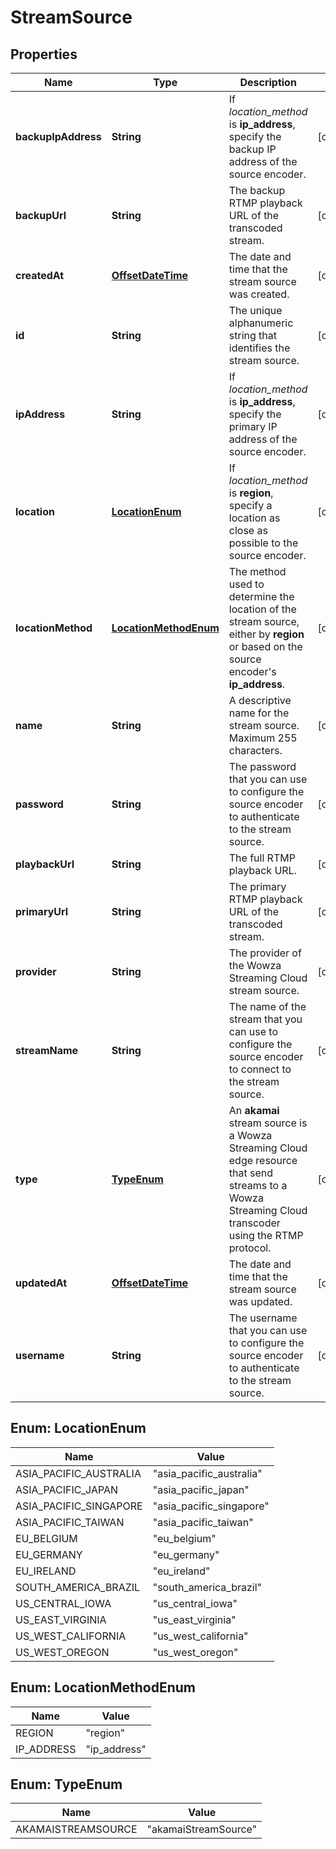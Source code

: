 
# StreamSource

## Properties
Name | Type | Description | Notes
------------ | ------------- | ------------- | -------------
**backupIpAddress** | **String** | If *location_method* is **ip_address**, specify the backup IP address of the source encoder. |  [optional]
**backupUrl** | **String** | The backup RTMP playback URL of the transcoded stream. |  [optional]
**createdAt** | [**OffsetDateTime**](OffsetDateTime.md) | The date and time that the stream source was created. |  [optional]
**id** | **String** | The unique alphanumeric string that identifies the stream source. |  [optional]
**ipAddress** | **String** | If *location_method* is **ip_address**, specify the primary IP address of the source encoder. |  [optional]
**location** | [**LocationEnum**](#LocationEnum) | If *location_method* is **region**, specify a location as close as possible to the source encoder. |  [optional]
**locationMethod** | [**LocationMethodEnum**](#LocationMethodEnum) | The method used to determine the location of the stream source, either by **region** or based on the source encoder&#39;s **ip_address**. |  [optional]
**name** | **String** | A descriptive name for the stream source. Maximum 255 characters. |  [optional]
**password** | **String** | The password that you can use to configure the source encoder to authenticate to the stream source. |  [optional]
**playbackUrl** | **String** | The full RTMP playback URL. |  [optional]
**primaryUrl** | **String** | The primary RTMP playback URL of the transcoded stream. |  [optional]
**provider** | **String** | The provider of the Wowza Streaming Cloud stream source. |  [optional]
**streamName** | **String** | The name of the stream that you can use to configure the source encoder to connect to the stream source. |  [optional]
**type** | [**TypeEnum**](#TypeEnum) | An **akamai** stream source is a Wowza Streaming Cloud edge resource that send streams to a Wowza Streaming Cloud transcoder using the RTMP protocol. |  [optional]
**updatedAt** | [**OffsetDateTime**](OffsetDateTime.md) | The date and time that the stream source was updated. |  [optional]
**username** | **String** | The username that you can use to configure the source encoder to authenticate to the stream source. |  [optional]


<a name="LocationEnum"></a>
## Enum: LocationEnum
Name | Value
---- | -----
ASIA_PACIFIC_AUSTRALIA | &quot;asia_pacific_australia&quot;
ASIA_PACIFIC_JAPAN | &quot;asia_pacific_japan&quot;
ASIA_PACIFIC_SINGAPORE | &quot;asia_pacific_singapore&quot;
ASIA_PACIFIC_TAIWAN | &quot;asia_pacific_taiwan&quot;
EU_BELGIUM | &quot;eu_belgium&quot;
EU_GERMANY | &quot;eu_germany&quot;
EU_IRELAND | &quot;eu_ireland&quot;
SOUTH_AMERICA_BRAZIL | &quot;south_america_brazil&quot;
US_CENTRAL_IOWA | &quot;us_central_iowa&quot;
US_EAST_VIRGINIA | &quot;us_east_virginia&quot;
US_WEST_CALIFORNIA | &quot;us_west_california&quot;
US_WEST_OREGON | &quot;us_west_oregon&quot;


<a name="LocationMethodEnum"></a>
## Enum: LocationMethodEnum
Name | Value
---- | -----
REGION | &quot;region&quot;
IP_ADDRESS | &quot;ip_address&quot;


<a name="TypeEnum"></a>
## Enum: TypeEnum
Name | Value
---- | -----
AKAMAISTREAMSOURCE | &quot;akamaiStreamSource&quot;



